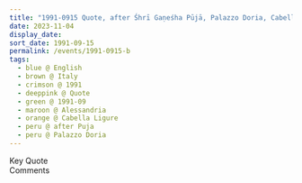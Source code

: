 ```yaml
---
title: "1991-0915 Quote, after Śhrī Gaṇeśha Pūjā, Palazzo Doria, Cabella Ligure, Alessandria, Italy"
date: 2023-11-04
display_date: 
sort_date: 1991-09-15
permalink: /events/1991-0915-b
tags:
  - blue @ English
  - brown @ Italy
  - crimson @ 1991
  - deeppink @ Quote
  - green @ 1991-09
  - maroon @ Alessandria
  - orange @ Cabella Ligure
  - peru @ after Puja
  - peru @ Palazzo Doria
---
```


<wave-list>
  <list-title color="green" width="75">Key Quote</list-title>
  <list-item color="BlanchedAlmond"  width="200"></list-item>
  <list-item color="Lavender"></list-item>
  <list-item color="BlanchedAlmond"></list-item>
</wave-list>

<br>

<wave-list>
  <list-title color="green" width="75">Comments</list-title>
  <list-item color="BlanchedAlmond"  width="200"></list-item>
  <list-item color="Lavender"></list-item>
  <list-item color="BlanchedAlmond"></list-item>
</wave-list>